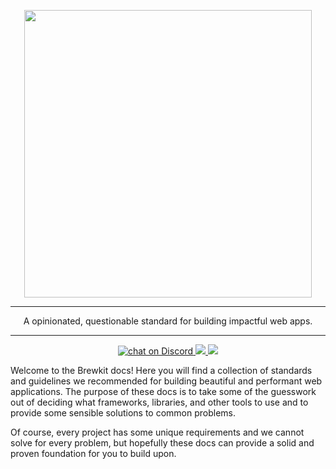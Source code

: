 <p align="center">
  <img width="460" src="https://github.com/brewkit/components/blob/next/.build/storybook/assets/images/brewkit-logo.png">
</p>

---

<p align="center">A opinionated, questionable standard for building impactful web apps.</p>

---

<p align="center">
    <a href="https://discord.gg/GWBTQrm">
        <img src="https://img.shields.io/discord/680131581066871038?logo=discord" alt="chat on Discord">
    </a>
    <a href="https://github.com/brewkit/brewkit-ui/blob/master/LICENSE">
        <img src="https://img.shields.io/badge/license-MIT-blue.svg">
    </a>
    <a href="https://github.com/storybookjs/storybook">
        <img src="https://cdn.jsdelivr.net/gh/storybookjs/brand@master/badge/badge-storybook.svg">
    </a>
</p>


Welcome to the Brewkit docs! Here you will find a collection of standards and guidelines we recommended for building beautiful and performant web applications. The purpose of these docs is to take some of the guesswork out of deciding what frameworks, libraries, and other tools to use and to provide some sensible solutions to common problems.
  
Of course, every project has some unique requirements and we cannot solve for every problem, but hopefully these docs can provide a solid and proven foundation for you to build upon.
